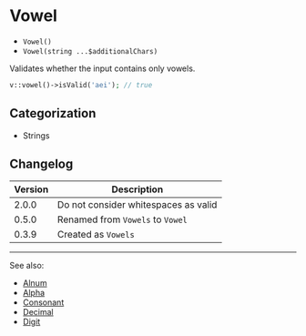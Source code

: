 # Vowel

- `Vowel()`
- `Vowel(string ...$additionalChars)`

Validates whether the input contains only vowels.

```php
v::vowel()->isValid('aei'); // true
```

## Categorization

- Strings

## Changelog

Version | Description
--------|-------------
  2.0.0 | Do not consider whitespaces as valid
  0.5.0 | Renamed from `Vowels` to `Vowel`
  0.3.9 | Created as `Vowels`

***
See also:

- [Alnum](Alnum.md)
- [Alpha](Alpha.md)
- [Consonant](Consonant.md)
- [Decimal](Decimal.md)
- [Digit](Digit.md)
